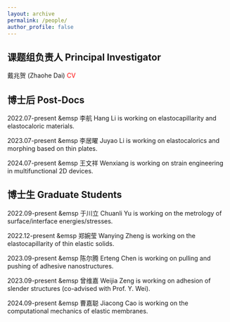 ```yaml
---
layout: archive
permalink: /people/
author_profile: false
---
```

## 课题组负责人   Principal Investigator
  
  戴兆贺 (Zhaohe Dai) <a href="http://academicpages.github.io/files/CV.pdf" style="text-decoration:none;color:red;"> CV</a>


## 博士后 Post-Docs

  2022.07-present &emsp 李航      Hang Li is working on elastocapillarity and elastocaloric materials.

  2023.07-present &emsp 李居曜    Juyao Li is working on elastocalorics and morphing based on thin plates.

  2024.07-present &emsp 王文祥    Wenxiang is working on strain engineering in multifunctional 2D devices.


## 博士生 Graduate Students

  2022.09-present &emsp 于川立    Chuanli Yu is working on the metrology of surface/interface energies/stresses.

  2022.12-present &emsp 郑婉莹    Wanying Zheng is working on the elastocapillarity of thin elastic solids.

  2023.09-present &emsp 陈尔腾    Erteng Chen is working on pulling and pushing of adhesive nanostructures.

  2023.09-present &emsp 曾维嘉    Weijia Zeng is working on adhesion of slender structures (co-advised with Prof. Y. Wei).

  2024.09-present &emsp 曹嘉聪    Jiacong Cao is working on the computational mechanics of elastic membranes.

